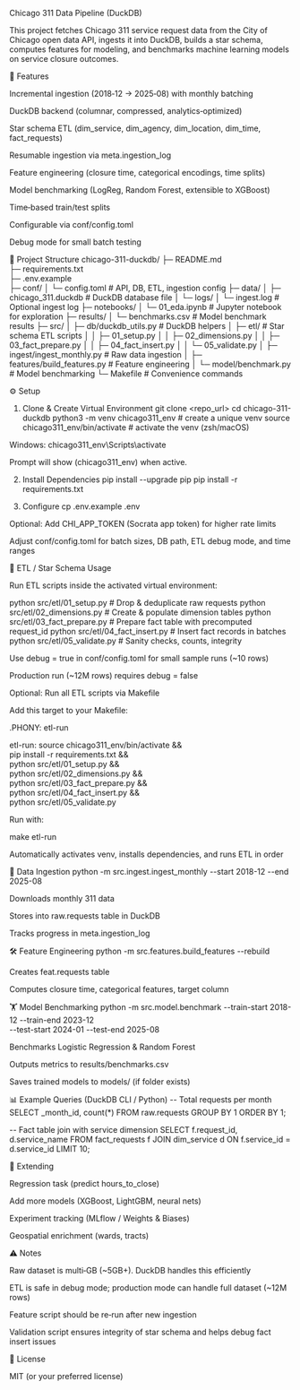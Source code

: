 Chicago 311 Data Pipeline (DuckDB)

This project fetches Chicago 311 service request data from the City of Chicago open data API, ingests it into DuckDB, builds a star schema, computes features for modeling, and benchmarks machine learning models on service closure outcomes.

🚀 Features

Incremental ingestion (2018‑12 → 2025‑08) with monthly batching

DuckDB backend (columnar, compressed, analytics‑optimized)

Star schema ETL (dim_service, dim_agency, dim_location, dim_time, fact_requests)

Resumable ingestion via meta.ingestion_log

Feature engineering (closure time, categorical encodings, time splits)

Model benchmarking (LogReg, Random Forest, extensible to XGBoost)

Time‑based train/test splits

Configurable via conf/config.toml

Debug mode for small batch testing

📂 Project Structure
chicago-311-duckdb/
├─ README.md                  
├─ requirements.txt           
├─ .env.example               
├─ conf/
│  └─ config.toml             # API, DB, ETL, ingestion config
├─ data/
│  ├─ chicago_311.duckdb      # DuckDB database file
│  └─ logs/
│     └─ ingest.log           # Optional ingest log
├─ notebooks/
│  └─ 01_eda.ipynb            # Jupyter notebook for exploration
├─ results/
│  └─ benchmarks.csv          # Model benchmark results
├─ src/
│  ├─ db/duckdb_utils.py      # DuckDB helpers
│  ├─ etl/                     # Star schema ETL scripts
│  │  ├─ 01_setup.py
│  │  ├─ 02_dimensions.py
│  │  ├─ 03_fact_prepare.py
│  │  ├─ 04_fact_insert.py
│  │  └─ 05_validate.py
│  ├─ ingest/ingest_monthly.py # Raw data ingestion
│  ├─ features/build_features.py # Feature engineering
│  └─ model/benchmark.py      # Model benchmarking
└─ Makefile                   # Convenience commands

⚙️ Setup
1. Clone & Create Virtual Environment
git clone <repo_url>
cd chicago-311-duckdb
python3 -m venv chicago311_env        # create a unique venv
source chicago311_env/bin/activate    # activate the venv (zsh/macOS)


Windows: chicago311_env\Scripts\activate

Prompt will show (chicago311_env) when active.

2. Install Dependencies
pip install --upgrade pip
pip install -r requirements.txt

3. Configure
cp .env.example .env


Optional: Add CHI_APP_TOKEN (Socrata app token) for higher rate limits

Adjust conf/config.toml for batch sizes, DB path, ETL debug mode, and time ranges

🔄 ETL / Star Schema Usage

Run ETL scripts inside the activated virtual environment:

python src/etl/01_setup.py       # Drop & deduplicate raw requests
python src/etl/02_dimensions.py  # Create & populate dimension tables
python src/etl/03_fact_prepare.py # Prepare fact table with precomputed request_id
python src/etl/04_fact_insert.py # Insert fact records in batches
python src/etl/05_validate.py    # Sanity checks, counts, integrity


Use debug = true in conf/config.toml for small sample runs (~10 rows)

Production run (~12M rows) requires debug = false

Optional: Run all ETL scripts via Makefile

Add this target to your Makefile:

.PHONY: etl-run

etl-run:
	source chicago311_env/bin/activate && \
	pip install -r requirements.txt && \
	python src/etl/01_setup.py && \
	python src/etl/02_dimensions.py && \
	python src/etl/03_fact_prepare.py && \
	python src/etl/04_fact_insert.py && \
	python src/etl/05_validate.py


Run with:

make etl-run


Automatically activates venv, installs dependencies, and runs ETL in order

🔄 Data Ingestion
python -m src.ingest.ingest_monthly --start 2018-12 --end 2025-08


Downloads monthly 311 data

Stores into raw.requests table in DuckDB

Tracks progress in meta.ingestion_log

🛠 Feature Engineering
python -m src.features.build_features --rebuild


Creates feat.requests table

Computes closure time, categorical features, target column

🏋️ Model Benchmarking
python -m src.model.benchmark --train-start 2018-12 --train-end 2023-12 \
                              --test-start 2024-01 --test-end 2025-08


Benchmarks Logistic Regression & Random Forest

Outputs metrics to results/benchmarks.csv

Saves trained models to models/ (if folder exists)

📊 Example Queries (DuckDB CLI / Python)
-- Total requests per month
SELECT _month_id, count(*) FROM raw.requests GROUP BY 1 ORDER BY 1;

-- Fact table join with service dimension
SELECT f.request_id, d.service_name
FROM fact_requests f
JOIN dim_service d ON f.service_id = d.service_id
LIMIT 10;

🧩 Extending

Regression task (predict hours_to_close)

Add more models (XGBoost, LightGBM, neural nets)

Experiment tracking (MLflow / Weights & Biases)

Geospatial enrichment (wards, tracts)

⚠️ Notes

Raw dataset is multi‑GB (~5GB+). DuckDB handles this efficiently

ETL is safe in debug mode; production mode can handle full dataset (~12M rows)

Feature script should be re‑run after new ingestion

Validation script ensures integrity of star schema and helps debug fact insert issues

📜 License

MIT (or your preferred license)